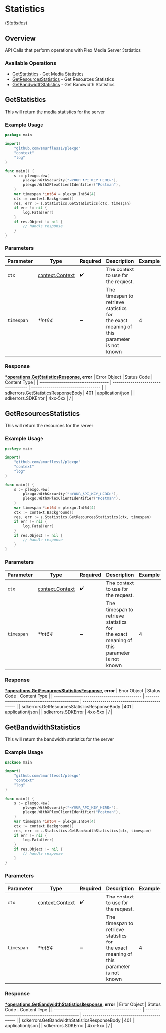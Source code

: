 # Statistics
(*Statistics*)

## Overview

API Calls that perform operations with Plex Media Server Statistics


### Available Operations

* [GetStatistics](#getstatistics) - Get Media Statistics
* [GetResourcesStatistics](#getresourcesstatistics) - Get Resources Statistics
* [GetBandwidthStatistics](#getbandwidthstatistics) - Get Bandwidth Statistics

## GetStatistics

This will return the media statistics for the server

### Example Usage

```go
package main

import(
	"github.com/smurfless1/plexgo"
	"context"
	"log"
)

func main() {
    s := plexgo.New(
        plexgo.WithSecurity("<YOUR_API_KEY_HERE>"),
        plexgo.WithXPlexClientIdentifier("Postman"),
    )
    var timespan *int64 = plexgo.Int64(4)
    ctx := context.Background()
    res, err := s.Statistics.GetStatistics(ctx, timespan)
    if err != nil {
        log.Fatal(err)
    }
    if res.Object != nil {
        // handle response
    }
}
```

### Parameters

| Parameter                                                                                 | Type                                                                                      | Required                                                                                  | Description                                                                               | Example                                                                                   |
| ----------------------------------------------------------------------------------------- | ----------------------------------------------------------------------------------------- | ----------------------------------------------------------------------------------------- | ----------------------------------------------------------------------------------------- | ----------------------------------------------------------------------------------------- |
| `ctx`                                                                                     | [context.Context](https://pkg.go.dev/context#Context)                                     | :heavy_check_mark:                                                                        | The context to use for the request.                                                       |                                                                                           |
| `timespan`                                                                                | **int64*                                                                                  | :heavy_minus_sign:                                                                        | The timespan to retrieve statistics for<br/>the exact meaning of this parameter is not known<br/> | 4                                                                                         |


### Response

**[*operations.GetStatisticsResponse](../../models/operations/getstatisticsresponse.md), error**
| Error Object                        | Status Code                         | Content Type                        |
| ----------------------------------- | ----------------------------------- | ----------------------------------- |
| sdkerrors.GetStatisticsResponseBody | 401                                 | application/json                    |
| sdkerrors.SDKError                  | 4xx-5xx                             | */*                                 |

## GetResourcesStatistics

This will return the resources for the server

### Example Usage

```go
package main

import(
	"github.com/smurfless1/plexgo"
	"context"
	"log"
)

func main() {
    s := plexgo.New(
        plexgo.WithSecurity("<YOUR_API_KEY_HERE>"),
        plexgo.WithXPlexClientIdentifier("Postman"),
    )
    var timespan *int64 = plexgo.Int64(4)
    ctx := context.Background()
    res, err := s.Statistics.GetResourcesStatistics(ctx, timespan)
    if err != nil {
        log.Fatal(err)
    }
    if res.Object != nil {
        // handle response
    }
}
```

### Parameters

| Parameter                                                                                 | Type                                                                                      | Required                                                                                  | Description                                                                               | Example                                                                                   |
| ----------------------------------------------------------------------------------------- | ----------------------------------------------------------------------------------------- | ----------------------------------------------------------------------------------------- | ----------------------------------------------------------------------------------------- | ----------------------------------------------------------------------------------------- |
| `ctx`                                                                                     | [context.Context](https://pkg.go.dev/context#Context)                                     | :heavy_check_mark:                                                                        | The context to use for the request.                                                       |                                                                                           |
| `timespan`                                                                                | **int64*                                                                                  | :heavy_minus_sign:                                                                        | The timespan to retrieve statistics for<br/>the exact meaning of this parameter is not known<br/> | 4                                                                                         |


### Response

**[*operations.GetResourcesStatisticsResponse](../../models/operations/getresourcesstatisticsresponse.md), error**
| Error Object                                 | Status Code                                  | Content Type                                 |
| -------------------------------------------- | -------------------------------------------- | -------------------------------------------- |
| sdkerrors.GetResourcesStatisticsResponseBody | 401                                          | application/json                             |
| sdkerrors.SDKError                           | 4xx-5xx                                      | */*                                          |

## GetBandwidthStatistics

This will return the bandwidth statistics for the server

### Example Usage

```go
package main

import(
	"github.com/smurfless1/plexgo"
	"context"
	"log"
)

func main() {
    s := plexgo.New(
        plexgo.WithSecurity("<YOUR_API_KEY_HERE>"),
        plexgo.WithXPlexClientIdentifier("Postman"),
    )
    var timespan *int64 = plexgo.Int64(4)
    ctx := context.Background()
    res, err := s.Statistics.GetBandwidthStatistics(ctx, timespan)
    if err != nil {
        log.Fatal(err)
    }
    if res.Object != nil {
        // handle response
    }
}
```

### Parameters

| Parameter                                                                                 | Type                                                                                      | Required                                                                                  | Description                                                                               | Example                                                                                   |
| ----------------------------------------------------------------------------------------- | ----------------------------------------------------------------------------------------- | ----------------------------------------------------------------------------------------- | ----------------------------------------------------------------------------------------- | ----------------------------------------------------------------------------------------- |
| `ctx`                                                                                     | [context.Context](https://pkg.go.dev/context#Context)                                     | :heavy_check_mark:                                                                        | The context to use for the request.                                                       |                                                                                           |
| `timespan`                                                                                | **int64*                                                                                  | :heavy_minus_sign:                                                                        | The timespan to retrieve statistics for<br/>the exact meaning of this parameter is not known<br/> | 4                                                                                         |


### Response

**[*operations.GetBandwidthStatisticsResponse](../../models/operations/getbandwidthstatisticsresponse.md), error**
| Error Object                                 | Status Code                                  | Content Type                                 |
| -------------------------------------------- | -------------------------------------------- | -------------------------------------------- |
| sdkerrors.GetBandwidthStatisticsResponseBody | 401                                          | application/json                             |
| sdkerrors.SDKError                           | 4xx-5xx                                      | */*                                          |
